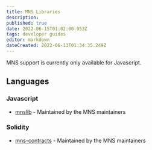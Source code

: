 ```yaml
---
title: MNS Libraries
description: 
published: true
date: 2022-06-15T01:02:00.953Z
tags: developer guides
editor: markdown
dateCreated: 2022-06-13T01:34:35.249Z
---
```


MNS support is currently only available for Javascript. 

## Languages

### Javascript
- [mnslib](https://github.com/TheLindaProjectInc/mnslib) - Maintained by the MNS maintainers

### Solidity
- [mns-contracts](https://github.com/TheLindaProjectInc/mns-contracts) - Maintained by the MNS maintainers

